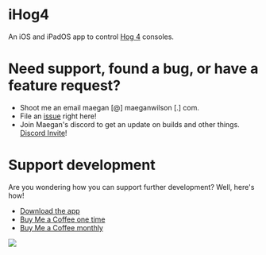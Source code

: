 # iHog4

An iOS and iPadOS app to control [Hog 4](https://highend.com/products/consoles) consoles.

# Need support, found a bug, or have a feature request?

- Shoot me an email maegan [@] maeganwilson [.] com.
- File an [issue](https://github.com/maeganwilson/iHog4/issues/new) right here!
- Join Maegan's discord to get an update on builds and other things. [Discord Invite](https://discord.gg/HmGYbNHmun)!

# Support development

Are you wondering how you can support further development? Well, here's how!

- [Download the app](https://apps.apple.com/us/app/ihog-osc-lighting-remote/id1487580623?ls=1)
- [Buy Me a Coffee one time](https://ko-fi.com/maeganwilson_)
- [Buy Me a Coffee monthly](https://www.patreon.com/maeganwilson_)

<a href="https://www.buymeacoffee.com/ptd"><img src="https://img.buymeacoffee.com/button-api/?text=Buy me a coffee&emoji=&slug=ptd&button_colour=25aee3&font_colour=000000&font_family=Inter&outline_colour=000000&coffee_colour=FFDD00"></a>
